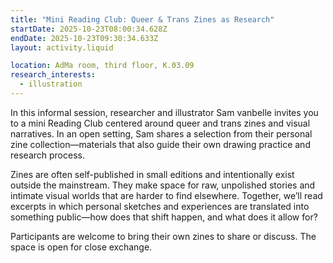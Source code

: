 ```yaml
---
title: "Mini Reading Club: Queer & Trans Zines as Research"
startDate: 2025-10-23T08:00:34.628Z
endDate: 2025-10-23T09:30:34.633Z
layout: activity.liquid

location: AdMa room, third floor, K.03.09
research_interests:
  - illustration
---
```

In this  informal session, researcher and illustrator Sam vanbelle invites you to a mini Reading Club centered around queer and trans zines and visual narratives. In an open setting, Sam shares a selection from their personal zine collection—materials that also guide their own drawing practice and research process.

Zines are often self-published in small editions and intentionally exist outside the mainstream. They make space for raw, unpolished stories and intimate visual worlds that are harder to find elsewhere. Together, we’ll read excerpts in which personal sketches and experiences are translated into something public—how does that shift happen, and what does it allow for?

Participants are welcome to bring their own zines to share or discuss. The space is open for close exchange.
